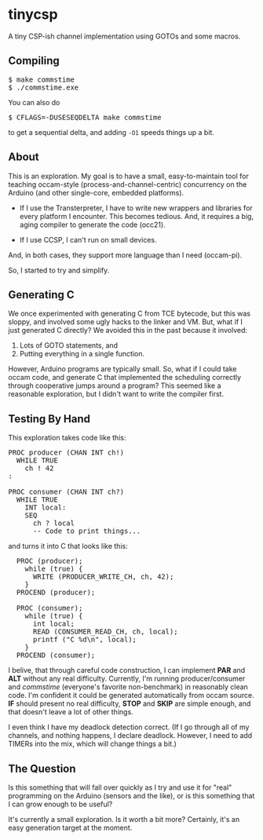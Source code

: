 # tinycsp

A tiny CSP-ish channel implementation using GOTOs and some macros.

## Compiling

<pre>
$ make commstime
$ ./commstime.exe
</pre>

You can also do

<pre>
$ CFLAGS=-DUSESEQDELTA make commstime
</pre>

to get a sequential delta, and adding <code>-O1</code> speeds things up a bit.

## About

This is an exploration. My goal is to have a small, easy-to-maintain tool for teaching occam-style (process-and-channel-centric) concurrency on the Arduino (and other single-core, embedded platforms). 

* If I use the Transterpreter, I have to write new wrappers and libraries for every platform I encounter. This becomes tedious. And, it requires a big, aging compiler to generate the code (occ21). 

* If I use CCSP, I can't run on small devices.

And, in both cases, they support more language than I need (occam-pi). 

So, I started to try and simplify.

## Generating C

We once experimented with generating C from TCE bytecode, but this was sloppy, and involved some ugly hacks to the linker and VM. But, what if I just generated C directly? We avoided this in the past because it involved:

1. Lots of GOTO statements, and 
2. Putting everything in a single function.

However, Arduino programs are typically small. So, what if I could take occam code, and generate C that implemented the scheduling correctly through cooperative jumps around a program? This seemed like a reasonable exploration, but I didn't want to write the compiler first.

## Testing By Hand

This exploration takes code like this:

<pre>
PROC producer (CHAN INT ch!)
  WHILE TRUE
    ch ! 42
:

PROC consumer (CHAN INT ch?)
  WHILE TRUE
    INT local:
    SEQ
      ch ? local
      -- Code to print things...
</pre>

and turns it into C that looks like this:

<pre>
  PROC (producer);
    while (true) {
      WRITE (PRODUCER_WRITE_CH, ch, 42);
    }        
  PROCEND (producer);

  PROC (consumer);
    while (true) { 
      int local;
      READ (CONSUMER_READ_CH, ch, local);
      printf ("C %d\n", local);   
    }    
  PROCEND (consumer);
</pre>

I belive, that through careful code construction, I can implement **PAR** and **ALT** without any real difficulty. Currently, I'm running producer/consumer and *commstime* (everyone's favorite non-benchmark) in reasonably clean code. I'm confident it could be generated automatically from occam source. **IF** should present no real difficulty, **STOP** and **SKIP** are simple enough, and that doesn't leave a lot of other things. 

I even think I have my deadlock detection correct. (If I go through all of my channels, and nothing happens, I declare deadlock. However, I need to add TIMERs into the mix, which will change things a bit.)

## The Question

Is this something that will fall over quickly as I try and use it for "real" programming on the Arduino (sensors and the like), or is this something that I can grow enough to be useful? 

It's currently a small exploration. Is it worth a bit more? Certainly, it's an easy generation target at the moment.
